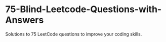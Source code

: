 # 75-Blind-Leetcode-Questions-with-Answers
Solutions to 75 LeetCode questions to improve your coding skills.  
